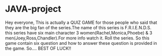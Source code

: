 # JAVA-project
Hey everyone,
This is actually a QUIZ GAME for those people who said that they are the big fan of the series.The name of this series is F.R.I.E.N.D.S. this series have six main character 3 women(Rachel,Monica,Phoebe) & 3 men(Joey,Ross,Chandler).For more info watch it.
Roll the series.
So this game contain six question and how to answer these question is provided in the game.
So.... BEST OF LUCK!!
